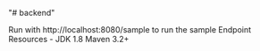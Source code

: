 "# backend" 

Run with http://localhost:8080/sample to run the sample Endpoint
Resources - JDK 1.8
Maven 3.2+

